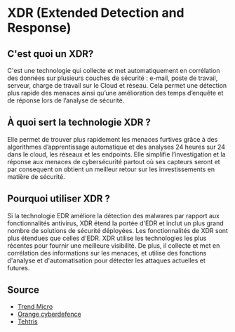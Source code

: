 
# XDR (Extended Detection and Response)

## C'est quoi un XDR? 
C'est une technologie qui collecte et met automatiquement en corrélation des données sur plusieurs couches de sécurité : e-mail, poste de travail, serveur, charge de travail sur le Cloud et réseau. Cela permet une détection plus rapide des menaces ainsi qu’une amélioration des temps d’enquête et de réponse lors de l’analyse de sécurité.

## À quoi sert la technologie XDR ?
Elle permet de trouver plus rapidement les menaces furtives grâce à des algorithmes d’apprentissage automatique et des analyses 24 heures sur 24 dans le cloud, les réseaux et les endpoints. Elle simplifie l’investigation et la réponse aux menaces de cybersécurité partout où ses capteurs seront et par consequent on obtient un meilleur retour sur les investissements en matière de sécurité.

## Pourquoi utiliser XDR ?
  
Si la technologie EDR améliore la détection des malwares par rapport aux fonctionnalités antivirus, XDR étend la portée d'EDR et inclut un plus grand nombre de solutions de sécurité déployées. Les fonctionnalités de XDR sont plus étendues que celles d'EDR. XDR utilise les technologies les plus récentes pour fournir une meilleure visibilité. De plus, il collecte et met en corrélation des informations sur les menaces, et utilise des fonctions d'analyse et d'automatisation pour détecter les attaques actuelles et futures.

## Source

 - [Trend Micro](https://www.trendmicro.com/fr_fr/what-is/xdr.html)
 - [Orange cyberdefence](https://orangecyberdefense.com/fr/insights/blog/detection/soc-siem-xdr-mdr-edr-quelles-differences/)
 - [Tehtris](https://tehtris.com/fr/blog/pourquoi-faut-il-proteger-ses-donnees-avec-une-plateforme-xdr)
